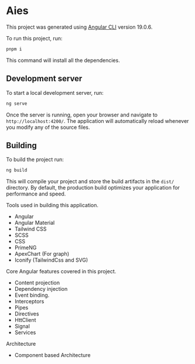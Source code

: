 # Aies

This project was generated using [Angular CLI](https://github.com/angular/angular-cli) version 19.0.6.

To run this project, run:

```bash
pnpm i 
```

This command will install all the dependencies.

## Development server

To start a local development server, run:

```bash
ng serve
```

Once the server is running, open your browser and navigate to `http://localhost:4200/`. The application will automatically reload whenever you modify any of the source files.

## Building

To build the project run:

```bash
ng build
```

This will compile your project and store the build artifacts in the `dist/` directory. By default, the production build optimizes your application for performance and speed.

Tools used in building this application.

- Angular
- Angular Material
- Tailwind CSS
- SCSS
- CSS
- PrimeNG
- ApexChart (For graph)
- Iconify (TailwindCss and SVG)

Core Angular features covered in this project.

- Content projection
- Dependency injection
- Event binding.
- Interceptors
- Pipes
- Directives
- HttClient
- Signal
- Services

Architecture

- Component based Architecture
